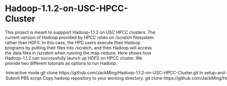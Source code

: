 # Hadoop-1.1.2-on-USC-HPCC-Cluster
This project is meant to suppport Hadoop-1.1.2 on USC HPCC clusters. The current version of Hadoop provided by HPCC relies on /scratch filesystem rather than HDFS. In this case, the HPC users execute their Hadoop programs by putting their files into /scratch, and then Hadoop will access the data files in /scratch when running the map-reduce. Here shows how Hadoop-1.1.2 can successfully launch up HDFS on HPCC cluster. We provide two different tutorials as options to run Hadoop. 

<Option 1> Interactive mode

1. `git clone https://github.com/JackMing/Hadoop-1.1.2-on-USC-HPCC-Cluster.git`
2. In setup-and-start-hadoop-on-hpcc, change line 8 HADOOP_TEMPLATE_DIR to your working directory, specifically where your conf/ folder is.
2. You need to request nodes by **qsub** and run it in the interactive mode by adding option **-I** If you need more options, please check the main page of qsub.

            qsub -d . -l 'walltime=00:30:00,nodes=3,ppn=6,pmem=2g' -I

3. Before you start your hadoop program, you should run the following setup commands first to launch up the HDFS.

            source setup.sh
            setup-and-start-hadoop-on-hpcc

4. After the setup, you can submit your hadoop job as you want. You can also manage the HDFS by the command `hdfs`.
5. Please remember to copy your output file out from the HDFS each time you finish your operation. The HDFS will be erased after you leave the cluster or the running time exceeds the walltime limit you set up before.

<Option 2> Submit PBS script

1. Copy hadoop repository to your working directory. 

     `git clone https://github.com/JackMing/Hadoop-1.1.2-on-USC-HPCC-Cluster.git`

2. In PBS script, modify your WORK_HOME path.
3. The current PBS script will run the hadoop example (pi calculation). If you want to run other examples, modify the corresponding paths.
4. In setup-and-start-hadoop-on-hpcc, change line 8 HADOOP_TEMPLATE_DIR to your working directory, specifically where your conf/ folder is.

 
